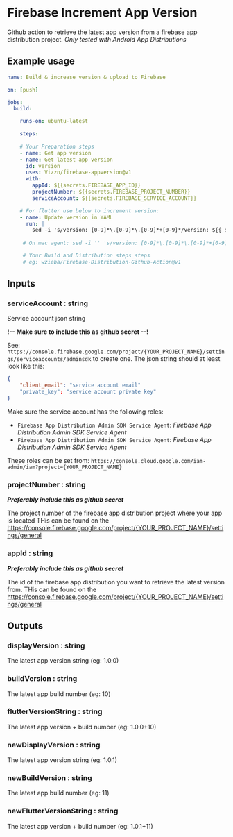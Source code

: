 # Firebase Increment App Version
Github action to retrieve the latest app version from a firebase app distribution project.
_Only tested with Android App Distributions_

## Example usage

```yml
name: Build & increase version & upload to Firebase

on: [push]

jobs:
  build:

    runs-on: ubuntu-latest

    steps:
    
    # Your Preparation steps
    - name: Get app version
    - name: Get latest app version
      id: version
      uses: Vizzn/firebase-appversion@v1
      with:
        appId: ${{secrets.FIREBASE_APP_ID}}
        projectNumber: ${{secrets.FIREBASE_PROJECT_NUMBER}}
        serviceAccount: ${{secrets.FIREBASE_SERVICE_ACCOUNT}}

    # For flutter use below to increment version:
    - name: Update version in YAML
      run: | 
        sed -i 's/version: [0-9]*\.[0-9]*\.[0-9]*+[0-9]*/version: ${{ steps.version.outputs.newFlutterVersionString }}/' pubspec.yaml
        
     # On mac agent: sed -i '' 's/version: [0-9]*\.[0-9]*\.[0-9]*+[0-9]*/version: ${{ steps.version.outputs.newFlutterVersionString }}/' pubspec.yaml

     # Your Build and Distribution steps steps
     # eg: wzieba/Firebase-Distribution-Github-Action@v1
```

## Inputs

### serviceAccount : string
Service account json string 

**!-- Make sure to include this as github secret --!**

See: `https://console.firebase.google.com/project/{YOUR_PROJECT_NAME}/settings/serviceaccounts/adminsdk` to create one. The json string should at least look like this:

```json
{
    "client_email": "service account email"
    "private_key": "service account private key"
}
```

Make sure the service account has the following roles:
- `Firebase App Distribution Admin SDK Service Agent`: *Firebase App Distribution Admin SDK Service Agent*
- `Firebase App Distribution Admin SDK Service Agent`: *Firebase App Distribution Admin SDK Service Agent*

These roles can be set from: `https://console.cloud.google.com/iam-admin/iam?project={YOUR_PROJECT_NAME}` 

### projectNumber : string

***Preferably include this as github secret***

The project number of the firebase app distribution project where your app is located
THis can be found on the https://console.firebase.google.com/project/{YOUR_PROJECT_NAME}/settings/general

### appId : string

***Preferably include this as github secret***

The id of the firebase app distribution you want to retrieve the latest version from.
THis can be found on the https://console.firebase.google.com/project/{YOUR_PROJECT_NAME}/settings/general

## Outputs

### displayVersion : string
The latest app version string (eg: 1.0.0)
  
### buildVersion : string
The latest app build number (eg: 10)
  
### flutterVersionString : string
The latest app version + build number (eg: 1.0.0+10)

### newDisplayVersion : string
The latest app version string (eg: 1.0.1)
  
### newBuildVersion : string
The latest app build number (eg: 11)
  
### newFlutterVersionString : string
The latest app version + build number (eg: 1.0.1+11)
